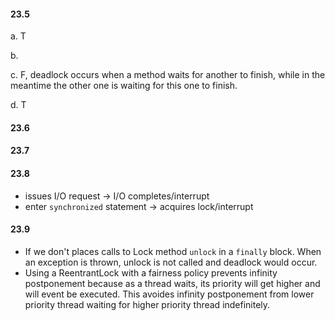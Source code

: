 #### 23.5

a. T

b.

c. F, deadlock occurs when a method waits for another to finish, while in the meantime the other one is waiting for this one to finish.

d. T

#### 23.6

#### 23.7 

#### 23.8

- issues I/O request -> I/O completes/interrupt
- enter `synchronized` statement -> acquires lock/interrupt


#### 23.9

- If we don't places calls to Lock method `unlock` in a `finally` block. When an exception is thrown, unlock is not called and deadlock would occur.
- Using a ReentrantLock with a fairness policy prevents infinity postponement because as a thread waits, its priority will get higher and will event be executed. This avoides infinity postponement from lower priority thread waiting for higher priority thread indefinitely.